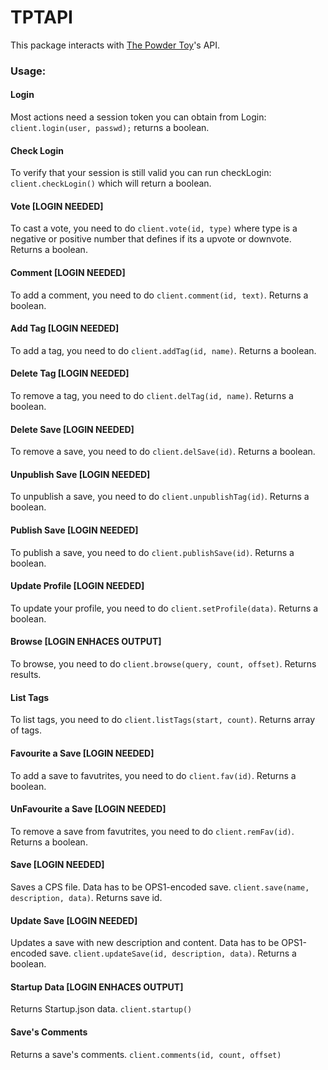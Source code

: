 # TPTAPI
This package interacts with [The Powder Toy](powdertoy.co.uk)'s API.

### Usage:

#### Login
Most actions need a session token you can obtain from Login: `client.login(user, passwd);` returns a boolean.

#### Check Login
To verify that your session is still valid you can run checkLogin:  `client.checkLogin()` which will return a boolean.

#### Vote [LOGIN NEEDED]
To cast a vote, you need to do `client.vote(id, type)` where type is a negative or positive number that defines if its a upvote or downvote. Returns a boolean.

#### Comment [LOGIN NEEDED]
To add a comment, you need to do `client.comment(id, text)`. Returns a boolean.

#### Add Tag [LOGIN NEEDED]
To add a tag, you need to do `client.addTag(id, name)`. Returns a boolean.

#### Delete Tag [LOGIN NEEDED]
To remove a tag, you need to do `client.delTag(id, name)`. Returns a boolean.

#### Delete Save [LOGIN NEEDED]
To remove a save, you need to do `client.delSave(id)`. Returns a boolean.

#### Unpublish Save [LOGIN NEEDED]
To unpublish a save, you need to do `client.unpublishTag(id)`. Returns a boolean.

#### Publish Save [LOGIN NEEDED]
To publish a save, you need to do `client.publishSave(id)`. Returns a boolean.

#### Update Profile [LOGIN NEEDED]
To update your profile, you need to do `client.setProfile(data)`. Returns a boolean.

#### Browse [LOGIN ENHACES OUTPUT]
To browse, you need to do `client.browse(query, count, offset)`. Returns results.

#### List Tags
To list tags, you need to do `client.listTags(start, count)`.
Returns array of tags.

#### Favourite a Save [LOGIN NEEDED]
To add a save to favutrites, you need to do `client.fav(id)`. Returns a boolean.

#### UnFavourite a Save [LOGIN NEEDED]
To remove a save from favutrites, you need to do `client.remFav(id)`. Returns a boolean.

#### Save [LOGIN NEEDED]
Saves a CPS file. Data has to be OPS1-encoded save.
`client.save(name, description, data)`. Returns save id.

#### Update Save [LOGIN NEEDED]
Updates a save with new description and content. Data has to be OPS1-encoded save.
`client.updateSave(id, description, data)`. Returns a boolean.

#### Startup Data [LOGIN ENHACES OUTPUT]
Returns Startup.json data. `client.startup()`

#### Save's Comments
Returns a save's comments. `client.comments(id, count, offset)`
